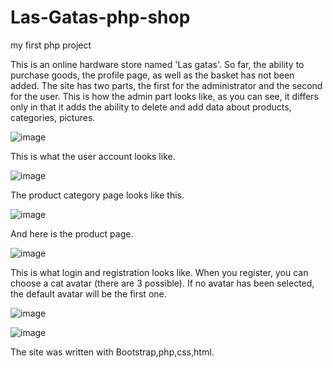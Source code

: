 # Las-Gatas-php-shop
my first php project


This is an online hardware store named 'Las gatas'. So far, the ability to purchase goods, the profile page, as well as the basket has not been added.
The site has two parts, the first for the administrator and the second for the user.
This is how the admin part looks like, as you can see, it differs only in that it adds the ability to delete and add data about products, categories, pictures.

![image](https://user-images.githubusercontent.com/66825034/229188439-a3ae1f7a-0e5d-4a84-a82d-d14ebcab485c.png)

This is what the user account looks like.

![image](https://user-images.githubusercontent.com/66825034/229188583-a4ff3d97-2f17-45f0-9f6b-06e4aec8ca1f.png)

The product category page looks like this.

![image](https://user-images.githubusercontent.com/66825034/229188730-d089d7e2-7607-48bf-8e70-02fc09c3020e.png)

And here is the product page.

![image](https://user-images.githubusercontent.com/66825034/229189041-9d1c1cc0-8a60-44c5-b31b-ee5b7a12fea6.png)

This is what login and registration looks like. When you register, you can choose a cat avatar (there are 3 possible). 
If no avatar has been selected, the default avatar will be the first one.

![image](https://user-images.githubusercontent.com/66825034/229189370-b62275e1-274e-45f0-8d4f-27e5a4d543f5.png)

![image](https://user-images.githubusercontent.com/66825034/229189504-11607626-aecf-4b30-9db1-a089a0e3ed6f.png)

The site was written with Bootstrap,php,css,html.
